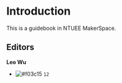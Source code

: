 # Introduction

This is a guidebook in NTUEE MakerSpace.

## Editors
**Leo Wu**

- ![#f03c15](https://placehold.it/15/f03899/000000?text=+) `12`
